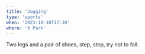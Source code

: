 ```yaml
---
title: 'Jogging'
type: 'sports'
when: '2023-10-10T17:30'
where: 'X Park'
---
```


Two legs and a pair of shoes, step, step, try not to fall.
